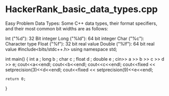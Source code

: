 # HackerRank_basic_data_types.cpp
Easy Problem
Data Types:
Some C++ data types, their format specifiers, and their most common bit widths are as follows:

Int ("%d"): 32 Bit integer
Long ("%ld"): 64 bit integer
Char ("%c"): Character type
Float ("%f"): 32 bit real value
Double ("%lf"): 64 bit real value
#include<bits/stdc++.h>
using namespace std;


int main() {
    int a ;
    long b ;
    char c ;
    float d ;
    double e ;
    cin>> a >> b >> c >> d >> e; 
    cout<<a<<endl;
    cout<<b<<endl;
    cout<<c<<endl;
    cout<<fixed << setprecision(3)<<d<<endl;
    cout<<fixed << setprecision(9)<<e<<endl;
    
    
    
    return 0;
}
